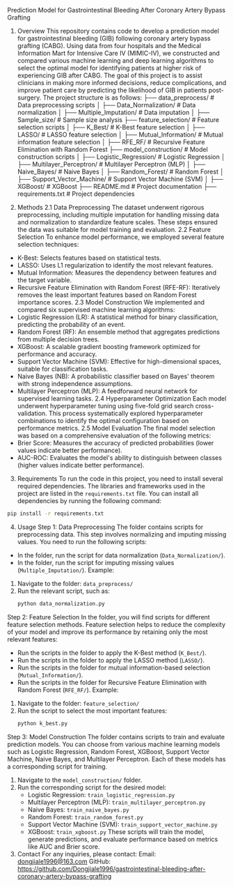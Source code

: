 Prediction Model for Gastrointestinal Bleeding After Coronary Artery Bypass Grafting
1. Overview
This repository contains code to develop a prediction model for gastrointestinal bleeding (GIB) following coronary artery bypass grafting (CABG). Using data from four hospitals and the Medical Information Mart for Intensive Care IV (MIMIC-IV), we constructed and compared various machine learning and deep learning algorithms to select the optimal model for identifying patients at higher risk of experiencing GIB after CABG. The goal of this project is to assist clinicians in making more informed decisions, reduce complications, and improve patient care by predicting the likelihood of GIB in patients post-surgery.
The project structure is as follows:
├── data_preprocess/          # Data preprocessing scripts
│   ├── Data_Normalization/  # Data normalization
│   ├── Multiple_Imputation/ # Data imputation
│   ├── Sample_size/         # Sample size analysis
├── feature_selection/        # Feature selection scripts
│   ├── K_Best/              # K-Best feature selection
│   ├── LASSO/               # LASSO feature selection
│   ├── Mutual_Information/  # Mutual information feature selection
│   ├── RFE_RF/              # Recursive Feature Elimination with Random Forest
├── model_construction/       # Model construction scripts
│   ├── Logistic_Regression/ # Logistic Regression
│   ├── Multilayer_Perceptron/ # Multilayer Perceptron (MLP)
│   ├── Naive_Bayes/         # Naive Bayes
│   ├── Random_Forest/       # Random Forest
│   ├── Support_Vector_Machine/ # Support Vector Machine (SVM)
│   ├── XGBoost/             # XGBoost
├── README.md                # Project documentation
├── requirements.txt         # Project dependencies

2. Methods
2.1 Data Preprocessing
The dataset underwent rigorous preprocessing, including multiple imputation for handling missing data and normalization to standardize feature scales. These steps ensured the data was suitable for model training and evaluation.
2.2 Feature Selection
To enhance model performance, we employed several feature selection techniques:
- K-Best: Selects features based on statistical tests.
- LASSO: Uses L1 regularization to identify the most relevant features.
- Mutual Information: Measures the dependency between features and the target variable.
- Recursive Feature Elimination with Random Forest (RFE-RF): Iteratively removes the least important features based on Random Forest importance scores.
2.3 Model Construction
We implemented and compared six supervised machine learning algorithms:
- Logistic Regression (LR): A statistical method for binary classification, predicting the probability of an event.
- Random Forest (RF): An ensemble method that aggregates predictions from multiple decision trees.
- XGBoost: A scalable gradient boosting framework optimized for performance and accuracy.
- Support Vector Machine (SVM): Effective for high-dimensional spaces, suitable for classification tasks.
- Naive Bayes (NB): A probabilistic classifier based on Bayes' theorem with strong independence assumptions.
- Multilayer Perceptron (MLP): A feedforward neural network for supervised learning tasks.
2.4 Hyperparameter Optimization
Each model underwent hyperparameter tuning using five-fold grid search cross-validation. This process systematically explored hyperparameter combinations to identify the optimal configuration based on performance metrics.
2.5 Model Evaluation
The final model selection was based on a comprehensive evaluation of the following metrics:
- Brier Score: Measures the accuracy of predicted probabilities (lower values indicate better performance).
- AUC-ROC: Evaluates the model's ability to distinguish between classes (higher values indicate better performance).
3. Requirements
To run the code in this project, you need to install several required dependencies. The libraries and frameworks used in the project are listed in the `requirements.txt` file. You can install all dependencies by running the following command:
```bash
pip install -r requirements.txt
```
4. Usage
Step 1: Data Preprocessing
The folder contains scripts for preprocessing data. This step involves normalizing and imputing missing values. You need to run the following scripts:
- In the folder, run the script for data normalization (`Data_Normalization/`).
- In the folder, run the script for imputing missing values (`Multiple_Imputation/`).
Example:
1. Navigate to the folder: `data_preprocess/`
2. Run the relevant script, such as:
   ```bash
   python data_normalization.py
   ```
Step 2: Feature Selection
In the folder, you will find scripts for different feature selection methods. Feature selection helps to reduce the complexity of your model and improve its performance by retaining only the most relevant features:
- Run the scripts in the folder to apply the K-Best method (`K_Best/`).
- Run the scripts in the folder to apply the LASSO method (`LASSO/`).
- Run the scripts in the folder for mutual information-based selection (`Mutual_Information/`).
- Run the scripts in the folder for Recursive Feature Elimination with Random Forest (`RFE_RF/`).
Example:
1. Navigate to the folder: `feature_selection/`
2. Run the script to select the most important features:
   ```bash
   python k_best.py
   ```
Step 3: Model Construction
The folder contains scripts to train and evaluate prediction models. You can choose from various machine learning models such as Logistic Regression, Random Forest, XGBoost, Support Vector Machine, Naive Bayes, and Multilayer Perceptron. Each of these models has a corresponding script for training.
1. Navigate to the `model_construction/` folder.
2. Run the corresponding script for the desired model:
   - Logistic Regression: `train_logistic_regression.py`
   - Multilayer Perceptron (MLP): `train_multilayer_perceptron.py`
   - Naive Bayes: `train_naive_bayes.py`
   - Random Forest: `train_random_forest.py`
   - Support Vector Machine (SVM): `train_support_vector_machine.py`
   - XGBoost: `train_xgboost.py`
These scripts will train the model, generate predictions, and evaluate performance based on metrics like AUC and Brier score.
5. Contact
For any inquiries, please contact:
Email: dongjiale1996@163.com
GitHub: https://github.com/Dongjiale1996/gastrointestinal-bleeding-after-coronary-artery-bypass-grafting
